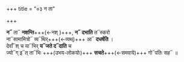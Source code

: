 +++
title = "०३ न ता"

+++

**न᳓** ता᳓ **नशन्ति**+++(←नश् )+++, **न᳓ दभाति** त᳓स्करो  
ना᳓सामामित्रो᳓ व्य᳓थिर्+++(←व्यथ्)+++ आ᳓ **दधर्षति** ।  
देवाँ᳓श् च या᳓भिर् **य᳓जते द᳓दाति** च  
ज्यो᳓ग् इ᳓त् ता᳓भिः +++(उभय-लोकयोः)+++ **सचते**+++(←समवाये)+++ गो᳓पतिः सह᳓ ॥
